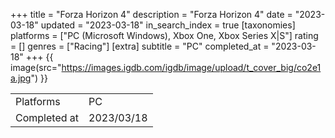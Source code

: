 +++
title = "Forza Horizon 4"
description = "Forza Horizon 4"
date = "2023-03-18"
updated = "2023-03-18"
in_search_index = true
[taxonomies]
platforms = ["PC (Microsoft Windows), Xbox One, Xbox Series X|S"]
rating = []
genres = ["Racing"]
[extra]
subtitle = "PC"
completed_at = "2023-03-18"
+++
{{ image(src="https://images.igdb.com/igdb/image/upload/t_cover_big/co2e1a.jpg") }}

|              |            |
| ------------ | ---------- |
| Platforms    | PC |
| Completed at | 2023/03/18 |

